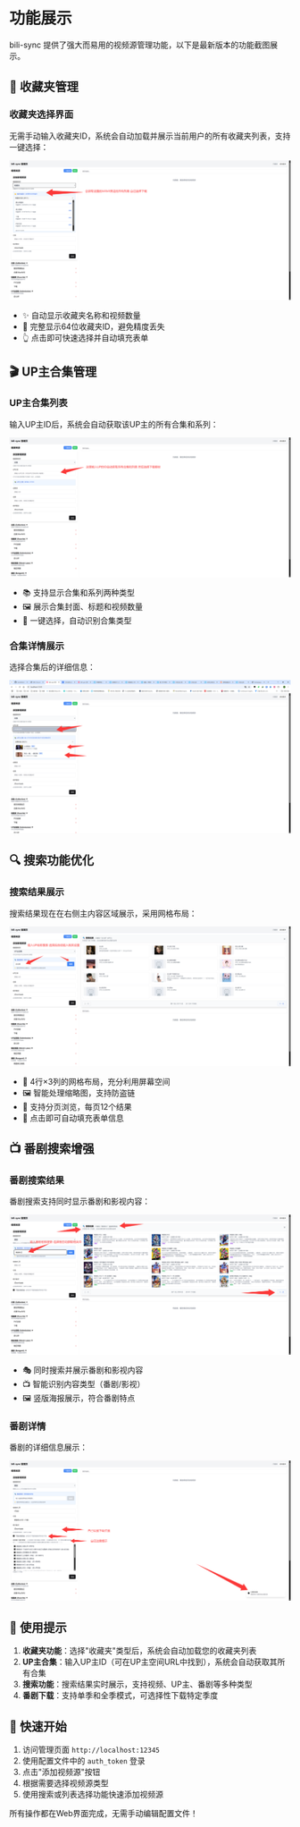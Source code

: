 # 功能展示

bili-sync 提供了强大而易用的视频源管理功能，以下是最新版本的功能截图展示。

## 📁 收藏夹管理

### 收藏夹选择界面

无需手动输入收藏夹ID，系统会自动加载并展示当前用户的所有收藏夹列表，支持一键选择：

![收藏夹选择](./assets/favorite-selection.png)

- ✨ 自动显示收藏夹名称和视频数量
- 🔢 完整显示64位收藏夹ID，避免精度丢失
- 👆 点击即可快速选择并自动填充表单

## 🎬 UP主合集管理

### UP主合集列表

输入UP主ID后，系统会自动获取该UP主的所有合集和系列：

![UP主合集列表](./assets/collection-list.png)

- 📚 支持显示合集和系列两种类型
- 🖼️ 展示合集封面、标题和视频数量
- 🎯 一键选择，自动识别合集类型

### 合集详情展示

选择合集后的详细信息：

![合集详情](./assets/collection-detail.png)

## 🔍 搜索功能优化

### 搜索结果展示

搜索结果现在在右侧主内容区域展示，采用网格布局：

![搜索结果](./assets/search-results.png)

- 📐 4行×3列的网格布局，充分利用屏幕空间
- 🖼️ 智能处理缩略图，支持防盗链
- 📄 支持分页浏览，每页12个结果
- 🎯 点击即可自动填充表单信息

## 📺 番剧搜索增强

### 番剧搜索结果

番剧搜索支持同时显示番剧和影视内容：

![番剧搜索列表](./assets/bangumi-list.png)

- 🎭 同时搜索并展示番剧和影视内容
- 📺 智能识别内容类型（番剧/影视）
- 🖼️ 竖版海报展示，符合番剧特点

### 番剧详情

番剧的详细信息展示：

![番剧详情](./assets/bangumi-detail.png)

## 🎯 使用提示

1. **收藏夹功能**：选择"收藏夹"类型后，系统会自动加载您的收藏夹列表
2. **UP主合集**：输入UP主ID（可在UP主空间URL中找到），系统会自动获取其所有合集
3. **搜索功能**：搜索结果实时展示，支持视频、UP主、番剧等多种类型
4. **番剧下载**：支持单季和全季模式，可选择性下载特定季度

## 🚀 快速开始

1. 访问管理页面 `http://localhost:12345`
2. 使用配置文件中的 `auth_token` 登录
3. 点击"添加视频源"按钮
4. 根据需要选择视频源类型
5. 使用搜索或列表选择功能快速添加视频源

所有操作都在Web界面完成，无需手动编辑配置文件！ 